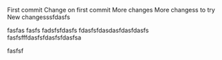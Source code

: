First commit
Change on first commit
More changes
More changess to try
New changesssfdasfs

fasfas
fasfs
fadsfsfdasfs
fdasfsfdasdasfdasfdasfs
fasfsfffdasfsfdasfsfdasfsa

fasfsf
